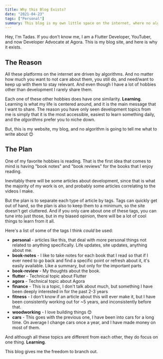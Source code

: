 ```yaml
---
title: Why this Blog Exists?
date: "2021-04-23"
tags: ["Personal"]
summary: This blog is my own little space on the internet, where no algorithm can determine what I do
---
```


Hey, I'm Tadas. If you don't know me, I am a Flutter Developer, YouTuber, and now Developer Advocate at Agora. This is my blog site, and here is why it exists.

## The Reason
All these platforms on the internet are driven by algorithms. And no matter how much you want to not care about them, you still do, and need/want to keep up with them to stay relevant. And even though I have a lot of hobbies other than development I rarely share them. 

Each one of these other hobbies does have one similarity. **Learning**. Learning is what my life is centered around, and it is the main message that I want to share. The reason you have only seen development topics from me is simply that it is the most accessible, easiest to learn something daily, and the *algorithms* prefer you to niche down.

But, this is my website, my blog, and no algorithm is going to tell me what to write about 😊

## The Plan
One of my favorite hobbies is reading. That is the first idea that comes to mind is having "book notes" and "book reviews" for the books that I enjoy reading. 

Inevitably there will be some articles about development, since that is what the majority of my work is on, and probably some articles correlating to the videos I make.

But the plan is to separate each type of article by tags. Tags can quickly get out of hand, so the plan is also to keep them to a minimum, so the site doesn't get cluttered. And if you only care about one of these tags, you can tune into just those, but in my biased opinion, there will be a lot of cool things to learn from it all.

Here's a list of some of the tags I think *could* be used:

* **personal** - articles like this, that deal with more personal things not related to anything specifically. Life updates, site updates, anything about me.
* **book-notes** - I like to take notes for each book that I read so that if I ever need to go back and find a specific point or refresh about it, it's easily available. Like a summary, but only for the important parts
* **book-review** - My thoughts about the book. 
* **flutter** - Technical topic about Flutter
* **agora** - Technical topic about Agora
* **finance** - This is a topic, I don't talk about much, but something I have been deeply interested in for the past 2-3 years
* **fitness** - I don't know if an article about this will ever make it, but I have been consistently working out for ~5 years, and inconsistently before that. 
* **woodworking** - I love building things 😊
* **cars** - This goes with the previous one, I have been into cars for a long time. On average I change cars once a year, and I have made money on most of them.

And although all these topics are different from each other, they do focus on one thing. **Learning**. 

This blog gives me the freedom to branch out.